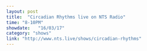 ```yaml
---
layout: post
title:  "Circadian Rhythms live on NTS Radio"
time: "8-10PM"
showdate:   "16/03/17"
category: "shows"
link: "http://www.nts.live/shows/circadian-rhythms"
---
```

